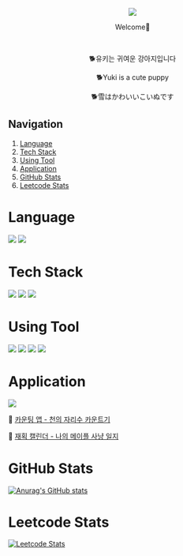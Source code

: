 <p align='center'>
  <a href="https://github.com/parksy0109">
    <img src="https://capsule-render.vercel.app/api?type=transparent&fontColor=6940DD&text=🕹️ParkMaro's%20Github🕹️&animation=fadeIn"/>
  </a>
</p>
<p align='center'>Welcome👋</p>
<br>
<p align='center'>🐕유키는 귀여운 강아지입니다</p>
<p align='center'>🐕Yuki is a cute puppy</p>
<p align='center'>🐕雪はかわいいこいぬです</p>

## Navigation
1. [Language](#Language)
2. [Tech Stack](#Tech-Stack)
3. [Using Tool](#Using-Tool)
4. [Application](#Application)
5. [GitHub Stats](#GitHub-Stats)
6. [Leetcode Stats](#Leetcode-Stats)

Language
======================
<img src="https://img.shields.io/badge/Kotlin-7F52FF?style=flat-square&logo=Kotlin&logoColor=white"/> <img src="https://img.shields.io/badge/Java-557595?style=flat-square&logo=Java&logoColor=white"/>

Tech Stack
======================
<img src="https://img.shields.io/badge/SpringBoot-6DB33F?style=flat-square&logo=SpringBoot&logoColor=white"/> <img src="https://img.shields.io/badge/MySql-4479A1?style=flat-square&logo=MySql&logoColor=white"/> <img src="https://img.shields.io/badge/Android-3DDC84?style=flat-square&logo=Android&logoColor=white"/>

Using Tool
======================
<img src="https://img.shields.io/badge/IntelliJIDEA-000000?style=flat-square&logo=IntelliJIDEA&logoColor=white"/> <img src="https://img.shields.io/badge/AndroidStudio-3DDC84?style=flat-square&logo=AndroidStudio&logoColor=white"/> <img src="https://img.shields.io/badge/Git-F05032?style=flat-square&logo=Git&logoColor=white"/> <img src="https://img.shields.io/badge/GitHub-181717?style=flat-square&logo=GitHub&logoColor=white"/>

Application
======================
<img src="https://img.shields.io/static/v1?label=GooglePlay&message=ParkMaro&color=blueviolet&style=plastic&logo=googleplay"/>

🔢 [카운팅 앱 - 천의 자리수 카운트기](https://play.google.com/store/apps/details?id=com.github.parksy0109)

📅 [재획 캘린더 - 나의 메이플 사냥 일지](https://play.google.com/store/apps/details?id=pp.sy.psyapplication)

GitHub Stats
======================
[![Anurag's GitHub stats](https://github-readme-stats.vercel.app/api?username=parksy0109)](https://github.com/깃허브아이디/github-readme-stats)

Leetcode Stats
======================
[![Leetcode Stats](https://leetcard.jacoblin.cool/parksy0109)](https://leetcode.com/parksy0109)
